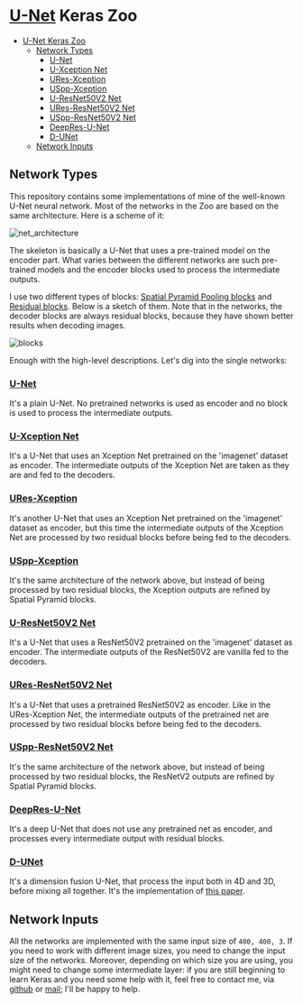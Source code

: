 # [U-Net](https://arxiv.org/abs/1505.04597) Keras Zoo

- [U-Net Keras Zoo](#u-net-keras-zoo)
  - [Network Types](#network-types)
    - [U-Net](#u-net)
    - [U-Xception Net](#u-xception-net)
    - [URes-Xception](#ures-xception)
    - [USpp-Xception](#uspp-xception)
    - [U-ResNet50V2 Net](#u-resnet50v2-net)
    - [URes-ResNet50V2 Net](#ures-resnet50v2-net)
    - [USpp-ResNet50V2 Net](#uspp-resnet50v2-net)
    - [DeepRes-U-Net](#deepres-u-net)
    - [D-UNet](#d-unet)
  - [Network Inputs](#network-inputs)

## Network Types

This repository contains some implementations of mine of the well-known U-Net neural network. Most of the networks in the Zoo are based on the same architecture. Here is a scheme of it:

![net_architecture](https://i.ibb.co/bKZK4nH/net-ushape-w-legend-18.png)

The skeleton is basically a U-Net that uses a pre-trained model on the encoder part. What varies between the different networks are such pre-trained models and the encoder blocks used to process the intermediate outputs.

I use two different types of blocks: [Spatial Pyramid Pooling blocks](https://arxiv.org/abs/1406.4729) and [Residual blocks](https://arxiv.org/abs/1512.03385). Below is a sketch of them. Note that in the networks, the decoder blocks are always residual blocks, because they have shown better results when decoding images.

![blocks](https://i.ibb.co/TLY2xzw/blocks-legend-v4.png)

Enough with the high-level descriptions. Let's dig into the single networks:

### [U-Net](/nets/unet.py)
It's a plain U-Net. No pretrained networks is used as encoder and no block is used to process the intermediate outputs.

### [U-Xception Net](/nets/u_xception.py)
It's a U-Net that uses an Xception Net pretrained on the 'imagenet' dataset as encoder. The intermediate outputs of the Xception Net are taken as they are and fed to the decoders.

### [URes-Xception](/nets/ures_xception.py)
It's another U-Net that uses an Xception Net pretrained on the 'imagenet' dataset as encoder, but this time the intermediate outputs of the Xception Net are processed by two residual blocks before being fed to the decoders.

### [USpp-Xception](/nets/uspp_xception.py)
It's the same architecture of the network above, but instead of being processed by two residual blocks, the Xception outputs are refined by Spatial Pyramid blocks.

### [U-ResNet50V2 Net](/nets/u_resnet50v2.py)
It's a U-Net that uses a ResNet50V2 pretrained on the 'imagenet' dataset as encoder. The intermediate outputs of the ResNet50V2 are vanilla fed to the decoders.

### [URes-ResNet50V2 Net](/nets/ures_resnet50v2.py)
It's a U-Net that uses a pretrained ResNet50V2 as encoder. Like in the URes-Xception Net, the intermediate outputs of the pretrained net are processed by two residual blocks before being fed to the decoders.

### [USpp-ResNet50V2 Net](/nets/uspp_resnet50v2.py)
It's the same architecture of the network above, but instead of being processed by two residual blocks, the ResNetV2 outputs are refined by Spatial Pyramid blocks.

### [DeepRes-U-Net](/nets/deepresunet.py)
It's a deep U-Net that does not use any pretrained net as encoder, and processes every intermediate output with residual blocks.

### [D-UNet](/nets/dunet.py)
It's a dimension fusion U-Net, that process the input both in 4D and 3D, before mixing all together. It's the implementation of [this paper](https://arxiv.org/abs/1908.05104).

## Network Inputs

All the networks are implemented with the same input size of ```400, 400, 3```. If you need to work with different image sizes, you need to change the input size of the networks. Moreover, depending on which size you are using, you might need to change some intermediate layer: if you are still beginning to learn Keras and you need some help with it, feel free to contact me, via [github](https://github.com/daniCh8) or [mail](mailto:daniele.chiappalupi@gmail.com); I'll be happy to help.
